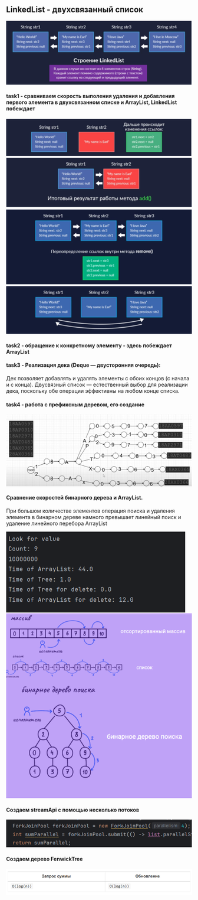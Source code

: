 ## LinkedList - двухсвязанный список
![LinkedList](./imgGit/img.png)
#### task1 - сравниваем скорость выполения удаления и добавления первого элемента в двухсвязанном списке и ArrayList, LinkedList побеждает
![add](./imgGit/img_1.png)
![add](./imgGit/img_2.png)
![remove2](./imgGit/img_3.png)
![remove](./imgGit/img_4.png)
#### task2 - обращение к конкретному элементу - здесь побеждает ArrayList 
#### task3 -  Реализация дека (Deque — двусторонняя очередь):

Дек позволяет добавлять и удалять элементы с обоих концов (с начала и с конца). Двусвязный список — естественный выбор для реализации дека, поскольку обе операции эффективны на любом конце списка. 
#### task4 - работа с префиксным деревом, его создание 
![tree](./imgGit/img_5.png) 

#### Сравнение скоростей бинарного дерева и ArrayList.
При большом количестве элементов операция поиска и удаления элемента в бинарном дереве намного превышает линейный поиск и удаление линейного перебора ArrayList

![BinarySearch](./imgGit/img_7.png)
![BinarySearch](./imgGit/img_8.png)


#### Создаем streamApi с помощью несколько потоков
![dds](./imgGit/img_9.png)


#### Создаем дерево FenwickTree 

![FenwickTree](./imgGit/img_10.png)

